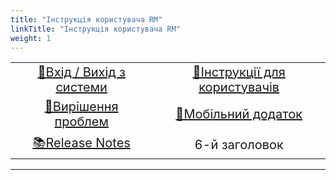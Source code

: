 ```yaml
---
title: "Інструкція користувача RM"
linkTitle: "Інструкція користувача RM"
weight: 1
---
```


| | |
|:-:|:--:|
| [ 🔐Вхід / Вихід з системи](/docs/login_logout/)     | [📜Інструкції для користувачів](User_Manual/UM_ToC.md) |
| [🙋Вирішення проблем](/docs/troubleshooting)         | [📱Мобільний додаток](mobeileapp.md)                   |
| [ 📚Release Notes](/docs/releasenotes/releasenotes/) | 6-й заголовок                                          |

---

<!---
CSS
-->

<style>
td {
  font-size: 20px
}
</style>